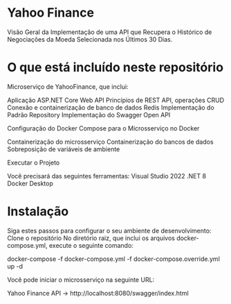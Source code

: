 # Yahoo Finance

Visão Geral da Implementação de uma API que Recupera o Histórico de Negociações da Moeda Selecionada nos Últimos 30 Dias.

# O que está incluído neste repositório

Microserviço de YahooFinance, que inclui:

Aplicação ASP.NET Core Web API
Princípios de REST API, operações CRUD
Conexão e containerização de banco de dados Redis
Implementação do Padrão Repository
Implementação do Swagger Open API

Configuração do Docker Compose para o Microsserviço no Docker

Containerização do microsserviço
Containerização do bancos de dados
Sobreposição de variáveis de ambiente

Executar o Projeto

Você precisará das seguintes ferramentas:
Visual Studio 2022
.NET 8
Docker Desktop

# Instalação

Siga estes passos para configurar o seu ambiente de desenvolvimento: 
Clone o repositório
No diretório raiz, que inclui os arquivos docker-compose.yml, execute o seguinte comando:

docker-compose -f docker-compose.yml -f docker-compose.override.yml up -d

Você pode iniciar o microsserviço na seguinte URL:

Yahoo Finance API -> http://localhost:8080/swagger/index.html
